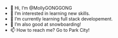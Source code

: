 - 👋 Hi, I’m @MollyGONGGONG
- 👀 I’m interested in learning new skills.
- 🌱 I’m currently learning full stack developement.
- 💞️ I’m also good at snowboarding!
- 📫 How to reach me? Go to Park City!

<!---
MollyGONGGONG/MollyGONGGONG is a ✨ special ✨ repository because its `README.md` (this file) appears on your GitHub profile.
You can click the Preview link to take a look at your changes.
--->

